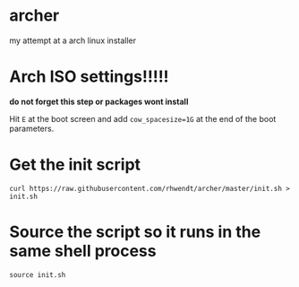 # archer
my attempt at a arch linux installer


# Arch ISO settings!!!!! 
**do not forget this step or packages wont install**

Hit `E` at the boot screen and add `cow_spacesize=1G` at the end of the boot parameters.

# Get the init script
```
curl https://raw.githubusercontent.com/rhwendt/archer/master/init.sh > init.sh
```

# Source the script so it runs in the same shell process
```
source init.sh
```
